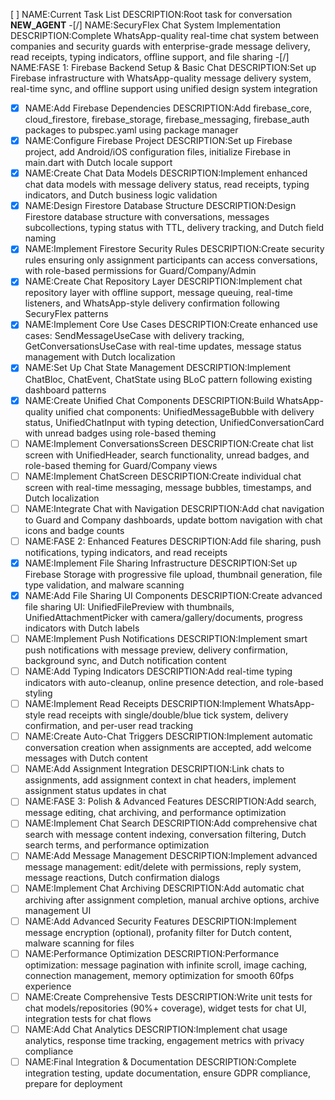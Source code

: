 [ ] NAME:Current Task List DESCRIPTION:Root task for conversation __NEW_AGENT__
-[/] NAME:SecuryFlex Chat System Implementation DESCRIPTION:Complete WhatsApp-quality real-time chat system between companies and security guards with enterprise-grade message delivery, read receipts, typing indicators, offline support, and file sharing
-[/] NAME:FASE 1: Firebase Backend Setup & Basic Chat DESCRIPTION:Set up Firebase infrastructure with WhatsApp-quality message delivery system, real-time sync, and offline support using unified design system integration
-[x] NAME:Add Firebase Dependencies DESCRIPTION:Add firebase_core, cloud_firestore, firebase_storage, firebase_messaging, firebase_auth packages to pubspec.yaml using package manager
-[x] NAME:Configure Firebase Project DESCRIPTION:Set up Firebase project, add Android/iOS configuration files, initialize Firebase in main.dart with Dutch locale support
-[x] NAME:Create Chat Data Models DESCRIPTION:Implement enhanced chat data models with message delivery status, read receipts, typing indicators, and Dutch business logic validation
-[x] NAME:Design Firestore Database Structure DESCRIPTION:Design Firestore database structure with conversations, messages subcollections, typing status with TTL, delivery tracking, and Dutch field naming
-[x] NAME:Implement Firestore Security Rules DESCRIPTION:Create security rules ensuring only assignment participants can access conversations, with role-based permissions for Guard/Company/Admin
-[x] NAME:Create Chat Repository Layer DESCRIPTION:Implement chat repository layer with offline support, message queuing, real-time listeners, and WhatsApp-style delivery confirmation following SecuryFlex patterns
-[x] NAME:Implement Core Use Cases DESCRIPTION:Create enhanced use cases: SendMessageUseCase with delivery tracking, GetConversationsUseCase with real-time updates, message status management with Dutch localization
-[x] NAME:Set Up Chat State Management DESCRIPTION:Implement ChatBloc, ChatEvent, ChatState using BLoC pattern following existing dashboard patterns
-[x] NAME:Create Unified Chat Components DESCRIPTION:Build WhatsApp-quality unified chat components: UnifiedMessageBubble with delivery status, UnifiedChatInput with typing detection, UnifiedConversationCard with unread badges using role-based theming
-[ ] NAME:Implement ConversationsScreen DESCRIPTION:Create chat list screen with UnifiedHeader, search functionality, unread badges, and role-based theming for Guard/Company views
-[ ] NAME:Implement ChatScreen DESCRIPTION:Create individual chat screen with real-time messaging, message bubbles, timestamps, and Dutch localization
-[ ] NAME:Integrate Chat with Navigation DESCRIPTION:Add chat navigation to Guard and Company dashboards, update bottom navigation with chat icons and badge counts
-[ ] NAME:FASE 2: Enhanced Features DESCRIPTION:Add file sharing, push notifications, typing indicators, and read receipts
-[x] NAME:Implement File Sharing Infrastructure DESCRIPTION:Set up Firebase Storage with progressive file upload, thumbnail generation, file type validation, and malware scanning
-[x] NAME:Add File Sharing UI Components DESCRIPTION:Create advanced file sharing UI: UnifiedFilePreview with thumbnails, UnifiedAttachmentPicker with camera/gallery/documents, progress indicators with Dutch labels
-[ ] NAME:Implement Push Notifications DESCRIPTION:Implement smart push notifications with message preview, delivery confirmation, background sync, and Dutch notification content
-[ ] NAME:Add Typing Indicators DESCRIPTION:Add real-time typing indicators with auto-cleanup, online presence detection, and role-based styling
-[ ] NAME:Implement Read Receipts DESCRIPTION:Implement WhatsApp-style read receipts with single/double/blue tick system, delivery confirmation, and per-user read tracking
-[ ] NAME:Create Auto-Chat Triggers DESCRIPTION:Implement automatic conversation creation when assignments are accepted, add welcome messages with Dutch content
-[ ] NAME:Add Assignment Integration DESCRIPTION:Link chats to assignments, add assignment context in chat headers, implement assignment status updates in chat
-[ ] NAME:FASE 3: Polish & Advanced Features DESCRIPTION:Add search, message editing, chat archiving, and performance optimization
-[ ] NAME:Implement Chat Search DESCRIPTION:Add comprehensive chat search with message content indexing, conversation filtering, Dutch search terms, and performance optimization
-[ ] NAME:Add Message Management DESCRIPTION:Implement advanced message management: edit/delete with permissions, reply system, message reactions, Dutch confirmation dialogs
-[ ] NAME:Implement Chat Archiving DESCRIPTION:Add automatic chat archiving after assignment completion, manual archive options, archive management UI
-[ ] NAME:Add Advanced Security Features DESCRIPTION:Implement message encryption (optional), profanity filter for Dutch content, malware scanning for files
-[ ] NAME:Performance Optimization DESCRIPTION:Performance optimization: message pagination with infinite scroll, image caching, connection management, memory optimization for smooth 60fps experience
-[ ] NAME:Create Comprehensive Tests DESCRIPTION:Write unit tests for chat models/repositories (90%+ coverage), widget tests for chat UI, integration tests for chat flows
-[ ] NAME:Add Chat Analytics DESCRIPTION:Implement chat usage analytics, response time tracking, engagement metrics with privacy compliance
-[ ] NAME:Final Integration & Documentation DESCRIPTION:Complete integration testing, update documentation, ensure GDPR compliance, prepare for deployment